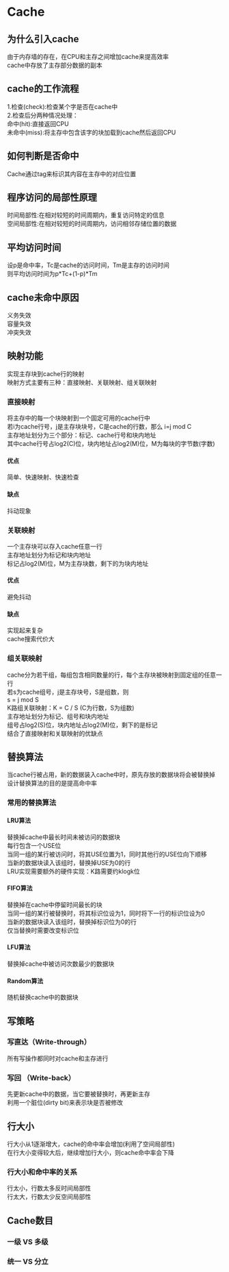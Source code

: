 # Cache
## 为什么引入cache
由于内存墙的存在，在CPU和主存之间增加cache来提高效率<br>
cache中存放了主存部分数据的副本<br>
## cache的工作流程
1.检查(check):检查某个字是否在cache中<br>
2.检查后分两种情况处理：<br>
命中(hit):直接返回CPU<br>
未命中(miss):将主存中包含该字的块加载到cache然后返回CPU<br>
## 如何判断是否命中
Cache通过tag来标识其内容在主存中的对应位置<br>
## 程序访问的局部性原理
时间局部性:在相对较短的时间周期内，重复访问特定的信息<br>
空间局部性:在相对较短的时间周期内，访问相邻存储位置的数据<br>
## 平均访问时间
设p是命中率，Tc是cache的访问时间，Tm是主存的访问时间<br>
则平均访问时间为p*Tc+(1-p)*Tm<br>
## cache未命中原因
义务失效<br>
容量失效<br>
冲突失效<br>
## 映射功能
实现主存块到cache行的映射<br>
映射方式主要有三种：直接映射、关联映射、组关联映射<br>
### 直接映射
将主存中的每一个块映射到一个固定可用的cache行中<br>
若i为cache行号，j是主存块块号，C是cache的行数，那么 i=j mod C<br>
主存地址划分为三个部分：标记、cache行号和块内地址<br>
其中cache行号占log2(C)位，块内地址占log2(M)位，M为每块的字节数(字数)<br>
#### 优点
简单、快速映射、快速检查
#### 缺点
抖动现象
### 关联映射
一个主存块可以存入cache任意一行<br>
主存地址划分为标记和块内地址<br>
标记占log2(M)位，M为主存块数，剩下的为块内地址
#### 优点
避免抖动
#### 缺点
实现起来复杂<br>
cache搜索代价大<br>
### 组关联映射
cache分为若干组，每组包含相同数量的行，每个主存块被映射到固定组的任意一行<br>
若s为cache组号，j是主存块号，S是组数，则<br>
s = j mod S<br>
K路组关联映射：K = C / S (C为行数，S为组数)<br>
主存地址划分为标记、组号和块内地址<br>
组号占log2(S)位，块内地址占log2(M)位，剩下的是标记<br>
结合了直接映射和关联映射的优缺点<br>
## 替换算法
当cache行被占用，新的数据装入cache中时，原先存放的数据块将会被替换掉<br>
设计替换算法的目的是提高命中率<br>
### 常用的替换算法
#### LRU算法
替换掉cache中最长时间未被访问的数据块<br>
每行包含一个USE位<br>
当同一组的某行被访问时，将其USE位置为1，同时其他行的USE位向下顺移<br>
当新的数据块读入该组时，替换掉USE为0的行<br>
LRU实现需要额外的硬件实现：K路需要约klogk位<br>
#### FIFO算法
替换掉在cache中停留时间最长的块<br>
当同一组的某行被替换时，将其标识位设为1，同时将下一行的标识位设为0<br>
当新的数据块读入该组时，替换掉标识位为0的行<br>
仅当替换时需要改变标识位<br>
#### LFU算法
替换掉cache中被访问次数最少的数据块<br>
#### Random算法
随机替换cache中的数据块<br>
## 写策略
### 写直达（Write-through）
所有写操作都同时对cache和主存进行<br>
### 写回 （Write-back）
先更新cache中的数据，当它要被替换时，再更新主存<br>
利用一个脏位(dirty bit)来表示块是否被修改<br>
## 行大小
行大小从1逐渐增大，cache的命中率会增加(利用了空间局部性)<br>
在行大小变得较大后，继续增加行大小，则cache命中率会下降<br>
### 行大小和命中率的关系
行太小，行数太多反时间局部性<br>
行太大，行数太少反空间局部性<br>
## Cache数目
### 一级 VS 多级
### 统一 VS 分立
